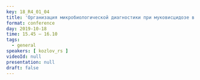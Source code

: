 ```yaml
---
key: 18_R4_01_04
title: 'Организация микробиологической диагностики при муковисцидозе в регионе: опыт Самарской области'
format: conference
day: 2019-10-18
time: 15.45 – 16.10
tags:
  - general
speakers: [ kozlov_rs ]
videoId: null
presentation: null
draft: false
---
```


